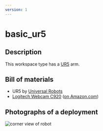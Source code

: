 ```yaml
---
version: 1
---
```


# basic_ur5

## Description

This workspace type has a [UR5](https://www.universal-robots.com/products/ur5-robot/) arm.


## Bill of materials

* UR5 by [Universal Robots](https://www.universal-robots.com/)
* [Logitech Webcam C920](https://www.logitech.com/en-us/product/hd-pro-webcam-c920) ([on Amazon.com](https://www.amazon.com/gp/product/B006JH8T3S/))


## Photographs of a deployment

![corner view of robot](figures/480px-basic_ur5_no_tool.jpg)
